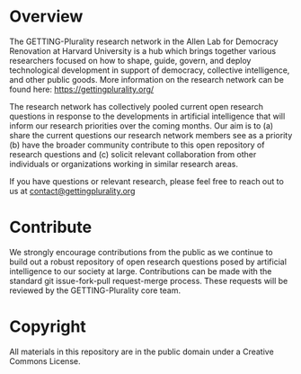 # Overview
The GETTING-Plurality research network in the Allen Lab for Democracy Renovation at Harvard University is a hub which brings together various researchers focused on how to shape, guide, govern, and deploy technological development in support of democracy, collective intelligence, and other public goods. More information on the research network can be found here: https://gettingplurality.org/ 

The research network has collectively pooled current open research questions in response to the developments in artificial intelligence that will inform our research priorities over the coming months. Our aim is to (a) share the current questions our research network members see as a priority (b) have the broader community contribute to this open repository of research questions and (c) solicit relevant collaboration from other individuals or organizations working in similar research areas.

If you have questions or relevant research, please feel free to reach out to us at contact@gettingplurality.org 

# Contribute
We strongly encourage contributions from the public as we continue to build out a robust repository of open research questions posed by artificial intelligence to our society at large. Contributions can be made with the standard git issue-fork-pull request-merge process. These requests will be reviewed by the GETTING-Plurality core team.

# Copyright
All materials in this repository are in the public domain under a Creative Commons License. 
